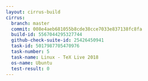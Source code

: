 ```yaml
---
layout: cirrus-build
cirrus:
  branch: master
  commit: 008e4aeb681055b8cde38cce7033e837138fc8fa
  build-id: 5567044295327744
  github-check-suite-id: 25426450941
  task-id: 5017987705470976
  task-number: 5
  task-name: Linux - TeX Live 2018
  os-name: Ubuntu
  test-result: 0
---
```

